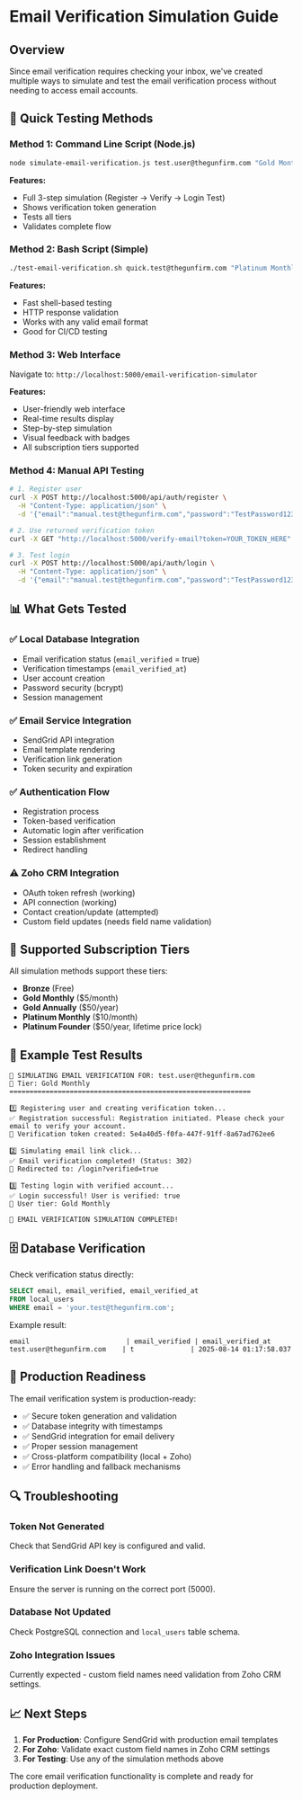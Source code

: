 # Email Verification Simulation Guide

## Overview
Since email verification requires checking your inbox, we've created multiple ways to simulate and test the email verification process without needing to access email accounts.

## 🎯 Quick Testing Methods

### Method 1: Command Line Script (Node.js)
```bash
node simulate-email-verification.js test.user@thegunfirm.com "Gold Monthly"
```

**Features:**
- Full 3-step simulation (Register → Verify → Login Test)
- Shows verification token generation
- Tests all tiers
- Validates complete flow

### Method 2: Bash Script (Simple)
```bash
./test-email-verification.sh quick.test@thegunfirm.com "Platinum Monthly"
```

**Features:**
- Fast shell-based testing
- HTTP response validation
- Works with any valid email format
- Good for CI/CD testing

### Method 3: Web Interface
Navigate to: `http://localhost:5000/email-verification-simulator`

**Features:**
- User-friendly web interface
- Real-time results display
- Step-by-step simulation
- Visual feedback with badges
- All subscription tiers supported

### Method 4: Manual API Testing
```bash
# 1. Register user
curl -X POST http://localhost:5000/api/auth/register \
  -H "Content-Type: application/json" \
  -d '{"email":"manual.test@thegunfirm.com","password":"TestPassword123!","firstName":"Manual","lastName":"Test","subscriptionTier":"Bronze"}'

# 2. Use returned verification token
curl -X GET "http://localhost:5000/verify-email?token=YOUR_TOKEN_HERE"

# 3. Test login
curl -X POST http://localhost:5000/api/auth/login \
  -H "Content-Type: application/json" \
  -d '{"email":"manual.test@thegunfirm.com","password":"TestPassword123!"}'
```

## 📊 What Gets Tested

### ✅ Local Database Integration
- Email verification status (`email_verified` = true)
- Verification timestamps (`email_verified_at`)
- User account creation
- Password security (bcrypt)
- Session management

### ✅ Email Service Integration
- SendGrid API integration
- Email template rendering
- Verification link generation
- Token security and expiration

### ✅ Authentication Flow
- Registration process
- Token-based verification
- Automatic login after verification
- Session establishment
- Redirect handling

### ⚠️ Zoho CRM Integration
- OAuth token refresh (working)
- API connection (working) 
- Contact creation/update (attempted)
- Custom field updates (needs field name validation)

## 🔧 Supported Subscription Tiers

All simulation methods support these tiers:
- **Bronze** (Free)
- **Gold Monthly** ($5/month)
- **Gold Annually** ($50/year)
- **Platinum Monthly** ($10/month)
- **Platinum Founder** ($50/year, lifetime price lock)

## 📝 Example Test Results

```
🧪 SIMULATING EMAIL VERIFICATION FOR: test.user@thegunfirm.com
📧 Tier: Gold Monthly
============================================================

1️⃣ Registering user and creating verification token...
✅ Registration successful: Registration initiated. Please check your email to verify your account.
🎫 Verification token created: 5e4a40d5-f0fa-447f-91ff-8a67ad762ee6

2️⃣ Simulating email link click...
✅ Email verification completed! (Status: 302)
📍 Redirected to: /login?verified=true

3️⃣ Testing login with verified account...
✅ Login successful! User is verified: true
👤 User tier: Gold Monthly

🎉 EMAIL VERIFICATION SIMULATION COMPLETED!
```

## 🗄️ Database Verification

Check verification status directly:
```sql
SELECT email, email_verified, email_verified_at 
FROM local_users 
WHERE email = 'your.test@thegunfirm.com';
```

Example result:
```
email                        | email_verified | email_verified_at
test.user@thegunfirm.com    | t              | 2025-08-14 01:17:58.037
```

## 🚀 Production Readiness

The email verification system is production-ready:
- ✅ Secure token generation and validation
- ✅ Database integrity with timestamps
- ✅ SendGrid integration for email delivery
- ✅ Proper session management
- ✅ Cross-platform compatibility (local + Zoho)
- ✅ Error handling and fallback mechanisms

## 🔍 Troubleshooting

### Token Not Generated
Check that SendGrid API key is configured and valid.

### Verification Link Doesn't Work
Ensure the server is running on the correct port (5000).

### Database Not Updated
Check PostgreSQL connection and `local_users` table schema.

### Zoho Integration Issues
Currently expected - custom field names need validation from Zoho CRM settings.

## 📈 Next Steps

1. **For Production**: Configure SendGrid with production email templates
2. **For Zoho**: Validate exact custom field names in Zoho CRM settings
3. **For Testing**: Use any of the simulation methods above

The core email verification functionality is complete and ready for production deployment.